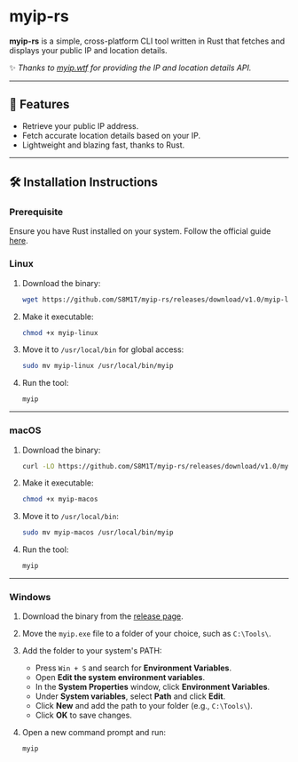
# myip-rs

**myip-rs** is a simple, cross-platform CLI tool written in Rust that fetches and displays your public IP and location details. 

✨ *Thanks to [myip.wtf](https://myip.wtf) for providing the IP and location details API.*  

---

## 🚀 Features
- Retrieve your public IP address.
- Fetch accurate location details based on your IP.
- Lightweight and blazing fast, thanks to Rust.

---

## 🛠 Installation Instructions

### Prerequisite  
Ensure you have Rust installed on your system. Follow the official guide [here](https://www.rust-lang.org/tools/install).

### **Linux**
1. Download the binary:
   ```bash
   wget https://github.com/S8M1T/myip-rs/releases/download/v1.0/myip-linux
   ```
2. Make it executable:
   ```bash
   chmod +x myip-linux
   ```
3. Move it to `/usr/local/bin` for global access:
   
   ```bash
   sudo mv myip-linux /usr/local/bin/myip
   ```
4. Run the tool:
   ```bash
   myip
   ```

---

### **macOS**
1. Download the binary:
   ```bash
   curl -LO https://github.com/S8M1T/myip-rs/releases/download/v1.0/myip-macos
   ```
2. Make it executable:
   ```bash
   chmod +x myip-macos
   ```
3. Move it to `/usr/local/bin`:
   
   ```bash
   sudo mv myip-macos /usr/local/bin/myip
   ```
4. Run the tool:
   ```bash
   myip
   ```

---

### **Windows**
1. Download the binary from the [release page](https://github.com/S8M1T/myip-rs/releases/download/v1.0/myip.exe).
2. Move the `myip.exe` file to a folder of your choice, such as `C:\Tools\`.
3. Add the folder to your system's PATH:
   - Press `Win + S` and search for **Environment Variables**.
   - Open **Edit the system environment variables**.
   - In the **System Properties** window, click **Environment Variables**.
   - Under **System variables**, select **Path** and click **Edit**.
   - Click **New** and add the path to your folder (e.g., `C:\Tools\`).
   - Click **OK** to save changes.
4. Open a new command prompt and run:
   
   ```cmd
   myip
   ```
